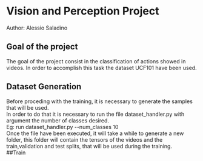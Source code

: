 # Vision and Perception Project
Author: Alessio Saladino
## Goal of the project
The goal of the project consist in the classification of actions showed in videos.
In order to accomplish this task the dataset UCF101 have been used.  
## Dataset Generation
Before proceding with the training, it is necessary to generate the samples that will be used.  
In order to do that it is necessary to run the file dataset_handler.py with argument the number of classes desired.  
Eg:  run dataset_handler.py --num_classes 10  
Once the file have been executed, it will take a while to generate a new folder, this folder will contain the tensors of the videos and the train,validation and test splits, that will be used during the training.  
##Train

